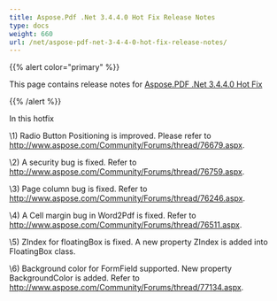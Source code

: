 ```yaml
---
title: Aspose.Pdf .Net 3.4.4.0 Hot Fix Release Notes
type: docs
weight: 660
url: /net/aspose-pdf-net-3-4-4-0-hot-fix-release-notes/
---
```


{{% alert color="primary" %}} 

This page contains release notes for [Aspose.PDF .Net 3.4.4.0 Hot Fix](http://www.aspose.com/downloads/pdf/net/new-releases/aspose.pdf-.net-3.4.4.0-hot-fix/)

{{% /alert %}} 

In this hotfix 

\1) Radio Button Positioning is improved. Please refer to <http://www.aspose.com/Community/Forums/thread/76679.aspx>. 

\2) A security bug is fixed. Refer to <http://www.aspose.com/Community/Forums/thread/76759.aspx>. 

\3) Page column bug is fixed. Refer to <http://www.aspose.com/Community/Forums/thread/76246.aspx>. 

\4) A Cell margin bug in Word2Pdf is fixed. Refer to <http://www.aspose.com/Community/Forums/thread/76511.aspx>. 

\5) ZIndex for floatingBox is fixed. A new property ZIndex is added into FloatingBox class. 

\6) Background color for FormField supported. New property BackgroundColor is added. Refer to <http://www.aspose.com/Community/Forums/thread/77134.aspx>.
